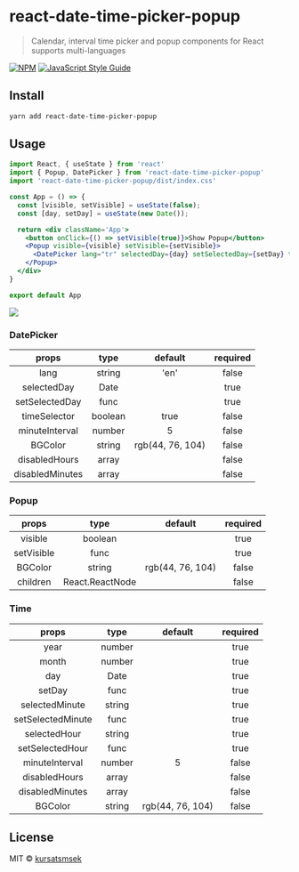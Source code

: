 # react-date-time-picker-popup

> Calendar, interval time picker and popup components for React supports multi-languages

[![NPM](https://img.shields.io/npm/v/react-date-time-picker-popup.svg)](https://www.npmjs.com/package/react-date-time-picker-popup) [![JavaScript Style Guide](https://img.shields.io/badge/code_style-standard-brightgreen.svg)](https://standardjs.com)

## Install

```bash
yarn add react-date-time-picker-popup
```

## Usage

```jsx
import React, { useState } from 'react'
import { Popup, DatePicker } from 'react-date-time-picker-popup'
import 'react-date-time-picker-popup/dist/index.css'

const App = () => {
  const [visible, setVisible] = useState(false);
  const [day, setDay] = useState(new Date());

  return <div className='App'>
    <button onClick={() => setVisible(true)}>Show Popup</button>
    <Popup visible={visible} setVisible={setVisible}>
      <DatePicker lang="tr" selectedDay={day} setSelectedDay={setDay} timeSelector={true} />
    </Popup>
  </div>
}

export default App
```

![](https://i.ibb.co/c668GQ7/Screen-Shot-2022-02-26-at-19-17-08.png)

### DatePicker

|      props      |   type  |      default     | required |
|:---------------:|:-------:|:----------------:|:--------:|
|       lang      |  string |       'en'       |   false  |
|   selectedDay   |   Date  |                  |   true   |
|  setSelectedDay |   func  |                  |   true   |
|   timeSelector  | boolean |       true       |   false  |
|  minuteInterval |  number |         5        |   false  |
|     BGColor     |  string | rgb(44, 76, 104) |   false  |
|  disabledHours  |  array  |                  |   false  |
| disabledMinutes |  array  |                  |   false  |

### Popup

|    props   |       type      |      default     | required |
|:----------:|:---------------:|:----------------:|:--------:|
|   visible  |     boolean     |                  |   true   |
| setVisible |       func      |                  |   true   |
|   BGColor  |      string     | rgb(44, 76, 104) |   false  |
|  children  | React.ReactNode |                  |   false  |

### Time

|     **props**     | **type** |    **default**   | **required** |
|:-----------------:|:--------:|:----------------:|:------------:|
|        year       |  number  |                  |     true     |
|       month       |  number  |                  |     true     |
|        day        |   Date   |                  |     true     |
|       setDay      |   func   |                  |     true     |
|   selectedMinute  |  string  |                  |     true     |
| setSelectedMinute |   func   |                  |     true     |
|    selectedHour   |  string  |                  |     true     |
|  setSelectedHour  |   func   |                  |     true     |
|   minuteInterval  |  number  |         5        |     false    |
|   disabledHours   |   array  |                  |     false    |
|  disabledMinutes  |   array  |                  |     false    |
|      BGColor      |  string  | rgb(44, 76, 104) |     false    |

## License


MIT © [kursatsmsek](https://github.com/kursatsmsek)

